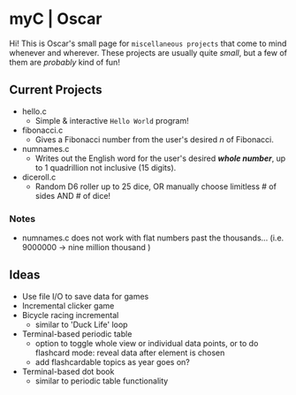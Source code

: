 # myC | Oscar
Hi! This is Oscar's small page for `miscellaneous projects` that come to mind whenever and wherever.
These projects are usually quite *small*, but a few of them are *probably* kind of fun!
## Current Projects
+ hello.c
  + Simple & interactive `Hello World` program!
+ fibonacci.c
  + Gives a Fibonacci number from the user's desired *n* of Fibonacci.
+ numnames.c
  + Writes out the English word for the user's desired __*whole number*__, up to 1 quadrillion not inclusive (15 digits).
+ diceroll.c
  + Random D6 roller up to 25 dice, OR manually choose limitless # of sides AND # of dice!
### Notes
+ numnames.c does not work with flat numbers past the thousands... (i.e. 9000000 -> nine million  thousand )
## Ideas
- Use file I/O to save data for games
- Incremental clicker game
- Bicycle racing incremental
  - similar to 'Duck Life' loop
- Terminal-based periodic table
  - option to toggle whole view or individual data points, or to do flashcard mode: reveal data after element is chosen
  - add flashcardable topics as year goes on?
- Terminal-based dot book
  - similar to periodic table functionality
